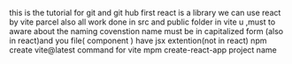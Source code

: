 this is the tutorial for git and git hub
first react is a library
we can use react by vite parcel also
all work done in src and public folder
in vite u ,must to aware about the naming covenstion name must be in capitalized form (also in react)and you file( component ) have jsx extention(not in react)
npm create vite@latest command for vite mpm create-react-app project name
